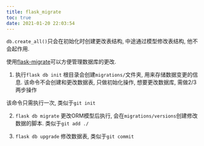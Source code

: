 ```yaml
---
title: flask_migrate
toc: true
date: 2021-01-20 22:03:54
---
```


`db.create_all()`只会在初始化时创建更改表结构, 中途通过模型修改表结构, 他不会起作用.

使用[flask-migrate](https://github.com/miguelgrinberg/flask-migrate)可以方便管理数据库的更改.


1. 执行`flask db init`
根目录会创建`migrations/`文件夹, 用来存储数据变更的信息. 
该命令不会创建和更改数据表, 只做初始化操作, 想要更改数据库, 需做2/3两步操作

该命令只需执行一次, 类似于`git init`


2. `flask db migrate`
更改ORM模型后执行, 会在`migrations/versions`创建修改数据的脚本.
类似于`git add ./`

3. `flask db upgrade`
修改数据表, 
类似于`git commit`

